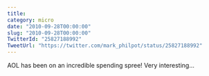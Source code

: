 ```yaml
---
title: 
category: micro
date: "2010-09-28T00:00:00"
slug: "2010-09-28T00:00:00"
TwitterId: "25827188992"
TweetUrl: "https://twitter.com/mark_philpot/status/25827188992"
---
```


AOL has been on an incredible spending spree! Very interesting...
